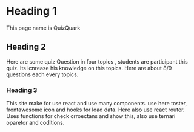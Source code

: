 # Heading 1

This page name is QuizQuark

## Heading 2

Here are some quiz Question in four topics , students are participant this quiz.
Its icnrease his knowledge on this topics. Here are about 8/9 questions each every topics.

### Heading 3

This site make for use react and use many components. use here toster, frontawesome icon and hooks for load data.
Here also use react router. Uses functions for check crroectans and show this, also use ternari oparetor and coditions.
